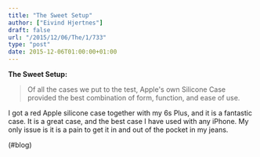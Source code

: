 ```yaml
---
title: "The Sweet Setup"
author: ["Eivind Hjertnes"]
draft: false
url: "/2015/12/06/The/1/733"
type: "post"
date: 2015-12-06T01:00:00+01:00
---
```


**The Sweet Setup:**

> Of all the cases we put to the test, Apple's own Silicone Case
> provided the best combination of form, function, and ease of use.

I got a red Apple silicone case together with my 6s Plus, and it is a
fantastic case. It is a great case, and the best case I have used with
any iPhone. My only issue is it is a pain to get it in and out of the
pocket in my jeans.

(#blog)

